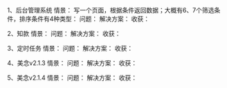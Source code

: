 1、后台管理系统
情景：
写一个页面，根据条件返回数据；大概有6、7个筛选条件，排序条件有4种类型：
问题：
解决方案：
收获：

2、知款
情景：
问题：
解决方案：
收获：

3、定时任务
情景：
问题：
解决方案：
收获：

4、美念v2.1.3
情景：
问题：
解决方案：
收获：

5、美念v2.1.4
情景：
问题：
解决方案：
收获：
